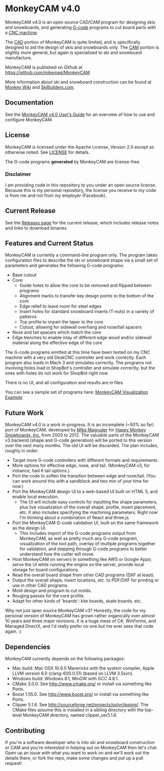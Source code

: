 # MonkeyCAM v4.0

MonkeyCAM v4.0 is an open source CAD/CAM program for designing skis
and snowboards, and generating
[G-code](http://en.wikipedia.org/wiki/G-code) programs to cut board
parts with a [CNC
machine](http://en.wikipedia.org/wiki/Numerical_control).

The [CAD](http://en.wikipedia.org/wiki/Computer-aided_design) portion
of MonkeyCAM is quite limited, and is specifically designed to aid the
design of skis and snowboards only. The
[CAM](http://en.wikipedia.org/wiki/Computer-aided_manufacturing)
portion is slightly more general, but again is specialized to ski and
snowboard manufacture.

MonkeyCAM is published on Github at https://github.com/mikemag/MonkeyCAM

More information about ski and snowboard construction can be found at
[Monkey Wiki](http://www.happymonkeysnowboards.com/MonkeyWiki) and
[SkiBuilders.com](http://www.skibuilders.com/).

## Documentation

See the [MonkeyCAM v4.0 User’s Guide](
https://github.com/mikemag/MonkeyCAM/blob/master/docs/Users_Guide.md)
for an overview of how to use and configure MonkeyCAM.

## License

MonkeyCAM is licensed under the Apache License, Version 2.0 except as
otherwise noted. See
[LICENSE](https://github.com/mikemag/MonkeyCAM/blob/master/LICENSE)
for details.

The G-code programs **generated** by MonkeyCAM are license-free.

### Disclaimer

I am providing code in this repository to you under an open source
license. Because this is my personal repository, the license you
receive to my code is from me and not from my employer (Facebook).

## Current Release

See the [Releases page](https://github.com/mikemag/MonkeyCAM/releases) for the current release, which includes release notes and links to download binaries.

## Features and Current Status

MonkeyCAM is currently a command-line program only. The program takes configuration files to
describe the ski or snowboard shape via a small set of parameters and
generates the following G-code programs:

* Base cutout
* Core:
  * Guide holes to allow the core to be removed and flipped between programs
  * Alignment marks to transfer key design points to the bottom of the core
  * Edge relief to leave room for steel edges
  * Insert holes for standard snowboard inserts (T-nuts) in a variety of patterns
  * Top profile to impart the taper to the core
  * Cutout, allowing for sidewall overhang and nose/tail spacers
* Nose and tail spacers which match the core
* Edge trenches to enable inlay of different edge wood and/or sidewall
material along the effective edge of the core

The G-code programs emitted at this time have been tested on my CNC
machine with a very old DeskCNC controller and work correctly. Each
program also loads in Mach 3 and simulates correctly. The programs not
involving holes load in ShopBot's controller and simulate correctly,
but the ones with holes do not work for ShopBot right now.

There is no UI, and all configuration and results are in files.

You can see a sample set of programs here: [MonkeyCAM Visualization
Example](http://www.happymonkeysnowboards.com/MonkeyCAM/path-viewer.html)

## Future Work

MonkeyCAM v4.0 is a work in-progress. It is an incomplete (~50% so
far) port of MonkeyCAM, developed by [Mike
Magruder](https://github.com/mikemag) for [Happy Monkey Snowboards,
Inc.](http://www.happymonkeysnowboards.com/) from 2003 to 2012. The
valuable parts of the MonkeyCAM v3 backend (shape and G-code
generation) will be ported to this version over the next many
months. The old UI will be discarded. The plan includes, roughly in
order:

* Target more G-code controllers with different formats and requirements.
* More options for effective edge, nose, and tail. (MonkeyCAM v3, for
  instance, had 6 tail options.)
* Port the code to soften the transition between edge and
  nose/tail. (You can work around this with a sandblock and two min of
  your time for now.)
* Port the MonkeyCAM design UI to a web-based UI built on HTML 5, and
enable local execution.
  * The UI will include easy controls for inputting the shape
    parameters, plus live visualization of the overall shape, profile,
    insert placement, etc. It also includes specifying the machining
    parameters. Right now I'm thinking about a combination of React and
    three.js.
* Port the MonkeyCAM G-code validation UI, built on the same framework
  as the design UI.
  * This includes import of the G-code programs output from MonkeyCAM,
    as well as pretty much any G-code program, visualization of the
    tool path, overlay of multiple programs together for validation,
    and stepping through G-code programs to better understand how the
    cutter will move.
* Host MonkeyCAM on servers in something like AWS or Google Apps;
  serve the UI while running the engine on the server, provide local
  storage for board configurations.
* Read the overall board shape from other CAD programs (DXF at least).
* Output the overall shape, insert locations, etc. to PDF/DXF for
  printing or use in other CAD programs.
* Mold design and program to cut molds.
* Rouging passes for the core profile.
* Adapt for other kinds of 'boards': kite boards, skate boards, etc.

Why not just open source MonkeyCAM v3? Honestly, the code for my
personal version of MonkeyCAM has grown rather organically over almost
10 years and three major revisions. It is a huge mess of C#, WinForms,
and Managed DirectX, and I'd really prefer no one but me ever sees
that code again. :)

## Dependencies

MonkeyCAM currently depends on the following packages:

* Mac build: Mac OSX 10.9.5 Mavericks with the system compiler, Apple LLVM version 6.0 (clang-600.0.51) (based on LLVM 3.5svn).
* Windows build: Windows 8.1, MinGW with GCC 4.8.1.
* CMake 3.0.0. See http://www.cmake.org/ or install via something like Ports.
* Boost 1.55.0. See http://www.boost.org/ or install via something like Ports.
* Clipper 5.1.6. See
  http://sourceforge.net/projects/polyclipping/. The CMake files
  assume this is installed in a sibling directory with the top-level
  MonkeyCAM directory, named clipper_ver5.1.6.

## Contributing

If you're a software developer who is into ski and snowboard
construction or CAM and you're interested in helping out on MonkeyCAM
then let's chat. Open up an issue with what you want to work on and
we'll work out the details there, or fork the repo, make some changes
and put up a pull request!
